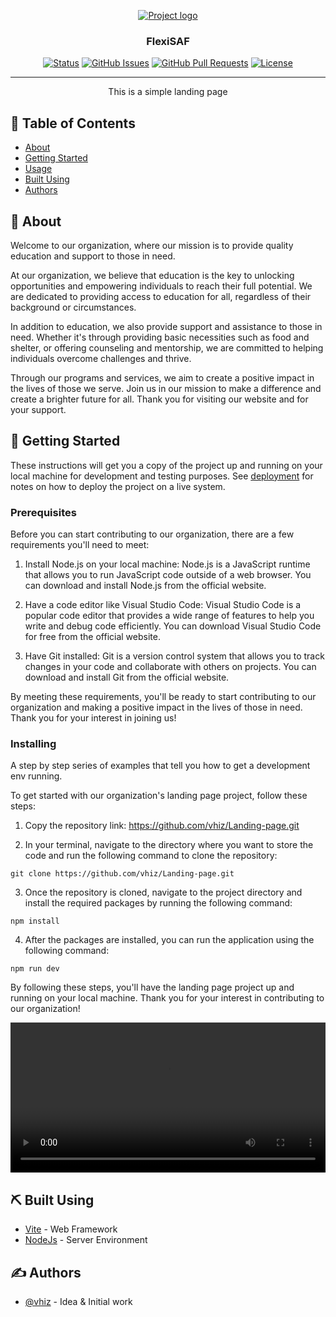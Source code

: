 <p align="center">
  <a href="" rel="noopener">
 <img  src="https://firebasestorage.googleapis.com/v0/b/landing-page-5aef3.appspot.com/o/Flexisaf.png?alt=media&token=9a3046cf-f329-4e6f-8208-34983985595c" alt="Project logo"></a>
</p>

<h3 align="center">FlexiSAF</h3>

<div align="center">

[![Status](https://img.shields.io/badge/status-active-success.svg)]()
[![GitHub Issues](https://img.shields.io/github/issues/kylelobo/The-Documentation-Compendium.svg)](https://github.com/kylelobo/The-Documentation-Compendium/issues)
[![GitHub Pull Requests](https://img.shields.io/github/issues-pr/kylelobo/The-Documentation-Compendium.svg)](https://github.com/kylelobo/The-Documentation-Compendium/pulls)
[![License](https://img.shields.io/badge/license-MIT-blue.svg)](/LICENSE)

</div>

---

<p align="center"> This is a simple landing page
    <br> 
</p>

## 📝 Table of Contents

- [About](#about)
- [Getting Started](#getting_started)
- [Usage](#usage)
- [Built Using](#built_using)
- [Authors](#authors)

## 🧐 About <a name = "about"></a>

Welcome to our organization, where our mission is to provide quality education and support to those in need. 

At our organization, we believe that education is the key to unlocking opportunities and empowering individuals to reach their full potential. We are dedicated to providing access to education for all, regardless of their background or circumstances.

In addition to education, we also provide support and assistance to those in need. Whether it's through providing basic necessities such as food and shelter, or offering counseling and mentorship, we are committed to helping individuals overcome challenges and thrive.

Through our programs and services, we aim to create a positive impact in the lives of those we serve. Join us in our mission to make a difference and create a brighter future for all. Thank you for visiting our website and for your support.


## 🏁 Getting Started <a name = "getting_started"></a>

These instructions will get you a copy of the project up and running on your local machine for development and testing purposes. See [deployment](#deployment) for notes on how to deploy the project on a live system.

### Prerequisites

Before you can start contributing to our organization, there are a few requirements you'll need to meet:

1. Install Node.js on your local machine: Node.js is a JavaScript runtime that allows you to run JavaScript code outside of a web browser. You can download and install Node.js from the official website.

2. Have a code editor like Visual Studio Code: Visual Studio Code is a popular code editor that provides a wide range of features to help you write and debug code efficiently. You can download Visual Studio Code for free from the official website.

3. Have Git installed: Git is a version control system that allows you to track changes in your code and collaborate with others on projects. You can download and install Git from the official website.

By meeting these requirements, you'll be ready to start contributing to our organization and making a positive impact in the lives of those in need. Thank you for your interest in joining us!


### Installing

A step by step series of examples that tell you how to get a development env running.

To get started with our organization's landing page project, follow these steps:

1. Copy the repository link: https://github.com/vhiz/Landing-page.git

2. In your terminal, navigate to the directory where you want to store the code and run the following command to clone the repository:

```
git clone https://github.com/vhiz/Landing-page.git
```

3. Once the repository is cloned, navigate to the project directory and install the required packages by running the following command:

```
npm install
```

4. After the packages are installed, you can run the application using the following command:

```
npm run dev
```

By following these steps, you'll have the landing page project up and running on your local machine. Thank you for your interest in contributing to our organization!

<video width="100%" height="240" controls loop autoplay>
  <source src="https://firebasestorage.googleapis.com/v0/b/landing-page-5aef3.appspot.com/o/WhatsApp%20Video%202024-05-11%20at%206.08.55%20PM.mp4?alt=media&token=92d3ab5d-91b5-4fc2-9e65-58f3f64e6e48" type="video/mp4">
  Your browser does not support the video tag.
</video>



## ⛏️ Built Using <a name = "built_using"></a>

- [Vite](https://vite.com/) - Web Framework
- [NodeJs](https://nodejs.org/en/) - Server Environment

## ✍️ Authors <a name = "authors"></a>

- [@vhiz](https://github.com/vhiz) - Idea & Initial work


